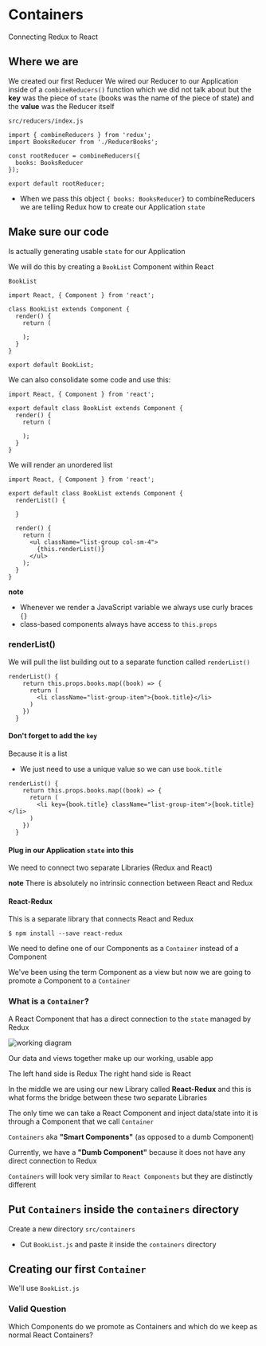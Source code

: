 # Containers
Connecting Redux to React

## Where we are
We created our first Reducer
We wired our Reducer to our Application inside of a `combineReducers()` function which we did not talk about but the **key** was the piece of `state` (books was the name of the piece of state) and the **value** was the Reducer itself

`src/reducers/index.js`

```
import { combineReducers } from 'redux';
import BooksReducer from './ReducerBooks';

const rootReducer = combineReducers({
  books: BooksReducer
});

export default rootReducer;
```

* When we pass this object `{ books: BooksReducer}` to combineReducers we are telling Redux how to create our Application `state`

## Make sure our code
Is actually generating usable `state` for our Application

We will do this by creating a `BookList` Component within React

`BookList`

```
import React, { Component } from 'react';

class BookList extends Component {
  render() {
    return (

    );
  }
}

export default BookList;
```

We can also consolidate some code and use this:

```
import React, { Component } from 'react';

export default class BookList extends Component {
  render() {
    return (

    );
  }
}
```

We will render an unordered list

```
import React, { Component } from 'react';

export default class BookList extends Component {
  renderList() {

  }

  render() {
    return (
      <ul className="list-group col-sm-4">
        {this.renderList()}
      </ul>
    );
  }
}
```

**note**

* Whenever we render a JavaScript variable we always use curly braces `{}`
* class-based components always have access to `this.props`

### renderList()
We will pull the list building out to a separate function called `renderList()`

```
renderList() {
    return this.props.books.map((book) => {
      return (
        <li className="list-group-item">{book.title}</li>
      )
    })
  }
```

#### Don't forget to add the `key`
Because it is a list

* We just need to use a unique value so we can use `book.title`

```
renderList() {
    return this.props.books.map((book) => {
      return (
        <li key={book.title} className="list-group-item">{book.title}</li>
      )
    })
  }
```

#### Plug in our Application `state` into this
We need to connect two separate Libraries (Redux and React)

**note** There is absolutely no intrinsic connection between React and Redux

#### React-Redux
This is a separate library that connects React and Redux

`$ npm install --save react-redux`

We need to define one of our Components as a `Container` instead of a Component

We've been using the term Component as a view but now we are going to promote a Component to a `Container`

### What is a `Container`?
A React Component that has a direct connection to the `state` managed by Redux

![working diagram](https://i.imgur.com/oesulZb.png)

Our data and views together make up our working, usable app

The left hand side is Redux
The right hand side is React

In the middle we are using our new Library called **React-Redux** and this is what forms the bridge between these two separate Libraries

The only time we can take a React Component and inject data/state into it is through a Component that we call `Container`

`Containers` aka **"Smart Components"** (as opposed to a dumb Component)

Currently, we have a **"Dumb Component"** because it does not have any direct connection to Redux

`Containers` will look very similar to `React Components` but they are distinctly different

## Put `Containers` inside the `containers` directory
Create a new directory `src/containers`

* Cut `BookList.js` and paste it inside the `containers` directory

## Creating our first `Container`
We'll use `BookList.js`

### Valid Question
Which Components do we promote as Containers and which do we keep as normal React Containers?

